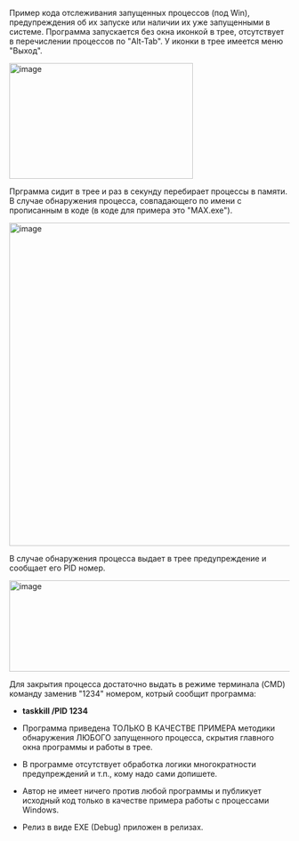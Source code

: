 Пример кода отслеживания запущенных процессов (под Win), предупреждения об их запуске или наличии их уже запущенными в системе. Программа запускается без окна иконкой в трее, отсутствует в перечислении процессов по "Alt-Tab". У иконки в трее имеется меню "Выход".

<img width="330" height="208" alt="image" src="https://github.com/user-attachments/assets/acf73114-ac90-4709-8e9f-cd27a5bc31f3" />

Прграмма сидит в трее и раз в секунду перебирает процессы в памяти. В случае обнаружения процесса, совпадающего по имени с прописанным в коде (в коде для примера это "MAX.exe").

<img width="814" height="581" alt="image" src="https://github.com/user-attachments/assets/3a4c3453-1fb4-4903-b60a-d06c814563f6" />

В случае обнаружения процесса выдает в трее предупреждение и сообщает его PID номер.

<img width="531" height="164" alt="image" src="https://github.com/user-attachments/assets/bfba366e-6d11-4296-bd23-ee0fb3558d57" />

Для закрытия процесса достаточно выдать в режиме терминала (CMD) команду заменив "1234" номером, котрый сообщит программа:

- **taskkill /PID 1234**

- Программа приведена ТОЛЬКО В КАЧЕСТВЕ ПРИМЕРА методики обнаружения ЛЮБОГО запущенного процесса, скрытия главного окна программы и работы в трее.
- В программе отсутствует обработка логики многократности предупреждений и т.п., кому надо сами допишете.
- Автор не имеет ничего против любой программы и публикует исходный код только в качестве примера работы с процессами Windows.
- Релиз в виде EXE (Debug) приложен в релизах.

